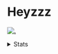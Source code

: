 # Heyzzz  

[![.](https://skillicons.dev/icons?i=js,ts,nextjs,nestjs,mongodb)](https://skillicons.dev)  

<details>
<summary>Stats</summary
<!--START_SECTION:waka-->

```txt
CSS           2 hrs 39 mins   ████████████▒░░░░░░░░░░░░   48.99 %
TypeScript    2 hrs 29 mins   ███████████▓░░░░░░░░░░░░░   46.03 %
JSON          15 mins         █▒░░░░░░░░░░░░░░░░░░░░░░░   04.81 %
Image (svg)   0 secs          ░░░░░░░░░░░░░░░░░░░░░░░░░   00.10 %
TSConfig      0 secs          ░░░░░░░░░░░░░░░░░░░░░░░░░   00.04 %
```

<!--END_SECTION:waka-->
</details>
